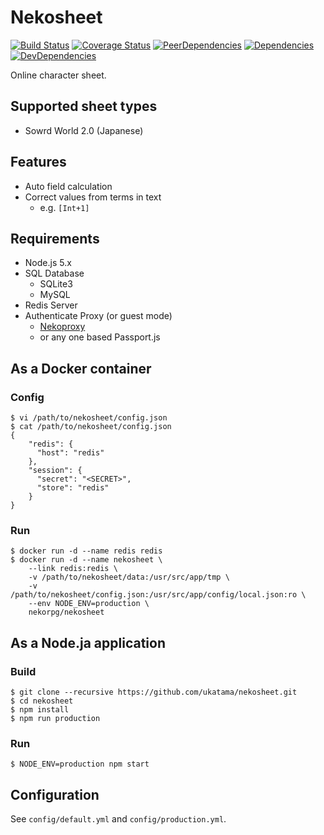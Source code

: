# Nekosheet
[![Build Status](https://img.shields.io/travis/ukatama/nekosheet/master.svg?style=flat-square)](https://travis-ci.org/ukatama/nekosheet)
[![Coverage Status](https://img.shields.io/coveralls/ukatama/nekosheet.svg?style=flat-square)](https://coveralls.io/github/ukatama/nekosheet)
[![PeerDependencies](https://img.shields.io/david/peer/ukatama/nekosheet.svg?style=flat-square)](https://david-dm.org/ukatama/nekosheet#info=peerDependencies&view=list)
[![Dependencies](https://img.shields.io/david/ukatama/nekosheet.svg?style=flat-square)](https://david-dm.org/ukatama/nekosheet)
[![DevDependencies](https://img.shields.io/david/dev/ukatama/nekosheet.svg?style=flat-square)](https://david-dm.org/ukatama/nekosheet#info=devDependencies&view=list)

Online character sheet.

## Supported sheet types
- Sowrd World 2.0 (Japanese)

## Features
- Auto field calculation
- Correct values from terms in text
  - e.g. `[Int+1]`

## Requirements
- Node.js 5.x
- SQL Database
  - SQLite3
  - MySQL
- Redis Server
- Authenticate Proxy (or guest mode)
  - [Nekoproxy](https://github.com/ukatama/nekoproxy.git)
  - or any one based Passport.js

## As a Docker container

### Config
```
$ vi /path/to/nekosheet/config.json
$ cat /path/to/nekosheet/config.json
{
    "redis": {
      "host": "redis"
    },
    "session": {
      "secret": "<SECRET>",
      "store": "redis"
    }
}
```

### Run
```
$ docker run -d --name redis redis
$ docker run -d --name nekosheet \
    --link redis:redis \
    -v /path/to/nekosheet/data:/usr/src/app/tmp \
    -v /path/to/nekosheet/config.json:/usr/src/app/config/local.json:ro \
    --env NODE_ENV=production \
    nekorpg/nekosheet
```

## As a Node.ja application
### Build
```
$ git clone --recursive https://github.com/ukatama/nekosheet.git
$ cd nekosheet
$ npm install
$ npm run production
```

### Run
```
$ NODE_ENV=production npm start
```

## Configuration
See `config/default.yml` and `config/production.yml`.
